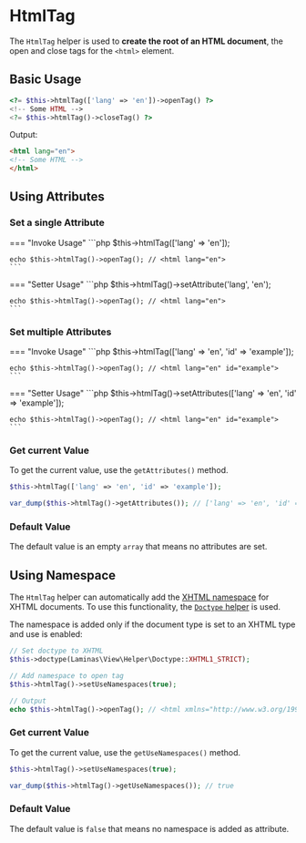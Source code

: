 # HtmlTag

The `HtmlTag` helper is used to **create the root of an HTML document**, the
open and close tags for the `<html>` element.

## Basic Usage

```php
<?= $this->htmlTag(['lang' => 'en'])->openTag() ?>
<!-- Some HTML -->
<?= $this->htmlTag()->closeTag() ?>
```

Output:

```html
<html lang="en">
<!-- Some HTML -->
</html>
```

## Using Attributes

### Set a single Attribute

<!-- markdownlint-disable code-block-style -->
=== "Invoke Usage"
    ```php
    $this->htmlTag(['lang' => 'en']);

    echo $this->htmlTag()->openTag(); // <html lang="en">
    ```

=== "Setter Usage"
    ```php
    $this->htmlTag()->setAttribute('lang', 'en');

    echo $this->htmlTag()->openTag(); // <html lang="en">
    ```
<!-- markdownlint-enable code-block-style -->

### Set multiple Attributes

<!-- markdownlint-disable code-block-style -->
=== "Invoke Usage"
    ```php
    $this->htmlTag(['lang' => 'en', 'id' => 'example']);

    echo $this->htmlTag()->openTag(); // <html lang="en" id="example">
    ```

=== "Setter Usage"
    ```php
    $this->htmlTag()->setAttributes(['lang' => 'en', 'id' => 'example']);

    echo $this->htmlTag()->openTag(); // <html lang="en" id="example">
    ```
<!-- markdownlint-enable code-block-style -->

### Get current Value

To get the current value, use the `getAttributes()` method.

```php
$this->htmlTag(['lang' => 'en', 'id' => 'example']);

var_dump($this->htmlTag()->getAttributes()); // ['lang' => 'en', 'id' => 'example']
```

### Default Value

The default value is an empty `array` that means no attributes are set.

## Using Namespace

The `HtmlTag` helper can automatically add the [XHTML namespace](http://www.w3.org/1999/xhtml/)
for XHTML documents. To use this functionality, the [`Doctype` helper](doctype.md)
is used.

The namespace is added only if the document type is set to an XHTML type and use
is enabled:

```php
// Set doctype to XHTML
$this->doctype(Laminas\View\Helper\Doctype::XHTML1_STRICT);

// Add namespace to open tag
$this->htmlTag()->setUseNamespaces(true);

// Output
echo $this->htmlTag()->openTag(); // <html xmlns="http://www.w3.org/1999/xhtml">
```

### Get current Value

To get the current value, use the `getUseNamespaces()` method.

```php
$this->htmlTag()->setUseNamespaces(true);

var_dump($this->htmlTag()->getUseNamespaces()); // true
```

### Default Value

The default value is `false` that means no namespace is added as attribute.
